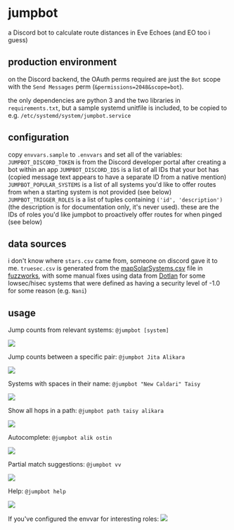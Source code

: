 
# jumpbot

a Discord bot to calculate route distances in Eve Echoes (and EO too i guess)

## production environment

on the Discord backend, the OAuth perms required are just the `Bot` scope with the `Send Messages` perm (`&permissions=2048&scope=bot`).

the only dependencies are python 3 and the two libraries in `requirements.txt`, but a sample systemd unitfile is included, to be copied to e.g. `/etc/systemd/system/jumpbot.service`

## configuration

copy `envvars.sample` to `.envvars` and set all of the variables:
`JUMPBOT_DISCORD_TOKEN` is from the Discord developer portal after creating a bot within an app
`JUMPBOT_DISCORD_IDS` is a list of all IDs that your bot has (copied message text appears to have a separate ID from a native mention)
`JUMPBOT_POPULAR_SYSTEMS` is a list of all systems you'd like to offer routes from when a starting system is not provided (see below)
`JUMPBOT_TRIGGER_ROLES` is a list of tuples containing `('id', 'description')` (the description is for documentation only, it's never used). these are the IDs of roles you'd like jumpbot to proactively offer routes for when pinged (see below)

## data sources
i don't know where `stars.csv` came from, someone on discord gave it to me. `truesec.csv` is generated from the [mapSolarSystems.csv](https://www.fuzzwork.co.uk/dump/latest/mapSolarSystems.csv.bz2) file in [fuzzworks](https://www.fuzzwork.co.uk/dump/latest/), with some manual fixes using data from [Dotlan](https://evemaps.dotlan.net/) for some lowsec/hisec systems that were defined as having a security level of -1.0 for some reason (e.g. `Nani`)

## usage
Jump counts from relevant systems: `@jumpbot [system]`

![](https://bearand.com/jumpbot/jumpbot-relevant.png)

Jump counts between a specific pair: `@jumpbot Jita Alikara`

![](https://bearand.com/jumpbot/jumpbot-e2e.png)

Systems with spaces in their name: `@jumpbot "New Caldari" Taisy`

![](https://bearand.com/jumpbot/jumpbot-spaces.png)

Show all hops in a path: `@jumpbot path taisy alikara`

![](https://bearand.com/jumpbot/jumpbot-path.png)

Autocomplete: `@jumpbot alik ostin`

![](https://bearand.com/jumpbot/jumpbot-autocomplete.png)

Partial match suggestions: `@jumpbot vv`

![](https://bearand.com/jumpbot/jumpbot-partialmatch.png)

Help: `@jumpbot help`

![](https://bearand.com/jumpbot/jumpbot-help.png)

If you've configured the envvar for interesting roles:
![](https://bearand.com/jumpbot/jumpbot-roleping.png)